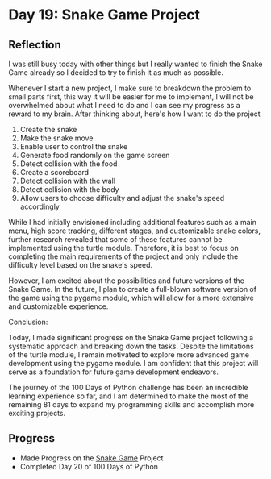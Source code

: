 # Day 19: Snake Game Project

## Reflection
  I was still busy today with other things but I really wanted to finish the Snake Game already so I decided to try to finish it as much as possible. 

  Whenever I start a new project, I make sure to breakdown the problem to small parts first, this way it will be easier for me to implement, I will not be overwhelmed about what I need to do and I can see my progress as a reward to my brain. After thinking about, here's how I want to do the project
  1. Create the snake
  2. Make the snake move
  3. Enable user to control the snake
  4. Generate food randomly on the game screen
  5. Detect collision with the food
  6. Create a scoreboard
  7. Detect collision with the wall
  8. Detect collision with the body
  9. Allow users to choose difficulty and adjust the snake's speed accordingly

  While I had initially envisioned including additional features such as a main menu, high score tracking, different stages, and customizable snake colors, further research revealed that some of these features cannot be implemented using the turtle module. Therefore, it is best to focus on completing the main requirements of the project and only include the difficulty level based on the snake's speed.

  However, I am excited about the possibilities and future versions of the Snake Game. In the future, I plan to create a full-blown software version of the game using the pygame module, which will allow for a more extensive and customizable experience.

  Conclusion:
  
  Today, I made significant progress on the Snake Game project following a systematic approach and breaking down the tasks. Despite the limitations of the turtle module, I remain motivated to explore more advanced game development using the pygame module. I am confident that this project will serve as a foundation for future game development endeavors.

  The journey of the 100 Days of Python challenge has been an incredible learning experience so far, and I am determined to make the most of the remaining 81 days to expand my programming skills and accomplish more exciting projects.
## Progress
  - Made Progress on the [Snake Game](https://github.com/johnivanpuayap/Snake-Game) Project
  - Completed Day 20 of 100 Days of Python